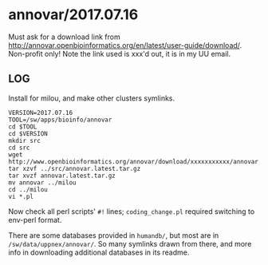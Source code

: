 annovar/2017.07.16
==================

Must ask for a download link from
<http://annovar.openbioinformatics.org/en/latest/user-guide/download/>.
Non-profit only!  Note the link used is xxx'd out, it is in my UU email.

LOG
---

Install for milou, and make other clusters symlinks.

    VERSION=2017.07.16
    TOOL=/sw/apps/bioinfo/annovar
    cd $TOOL
    cd $VERSION
    mkdir src
    cd src
    wget http://www.openbioinformatics.org/annovar/download/xxxxxxxxxxx/annovar.latest.tar.gz
    tar xzvf ../src/annovar.latest.tar.gz 
    tar xvzf annovar.latest.tar.gz 
    mv annovar ../milou
    cd ../milou
    vi *.pl

Now check all perl scripts' `#!` lines; `coding_change.pl` required switching
to env-perl format.

There are some databases provided in `humandb/`, but most are in
`/sw/data/uppnex/annovar/`.  So many symlinks drawn from there, and more info
in downloading additional databases in its readme.

